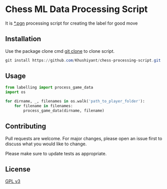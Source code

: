 # Chess ML Data Processing Script

It is [*.pgn]() processing script for creating the label for good move

## Installation

Use the package clone cmd [git clone]() to clone script.

```powershell
git install https://github.com/Khushiyant/chess-processing-script.git
```

## Usage

```python
from labelling import process_game_data 
import os

for dirname, _, filenames in os.walk('path_to_player_folder'):
    for filename in filenames:
        process_game_data(dirname, filename)
```

## Contributing
Pull requests are welcome. For major changes, please open an issue first to discuss what you would like to change.

Please make sure to update tests as appropriate.

## License
[GPL v3](https://www.gnu.org/licenses/gpl-3.0.en.html)
